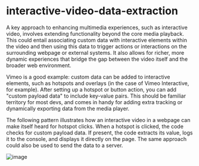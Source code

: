 # interactive-video-data-extraction
A key approach to enhancing multimedia experiences, such as interactive video, involves extending functionality beyond the core media playback. This could entail associating custom data with interactive elements within the video and then using this data to trigger actions or interactions on the surrounding webpage or external systems. It also allows for richer, more dynamic experiences that bridge the gap between the video itself and the broader web environment. 

Vimeo is a good example: custom data can be added to interactive elements, such as hotspots and overlays (in the case of Vimeo Interactive, for example). After setting up a hotspot or button action, you can add "custom payload data" to include key-value pairs. This should be familiar territory for most devs, and comes in handy for adding extra tracking or dynamically exporting data from the media player. 

The following pattern illustrates how an interactive video in a webpage can make itself heard for hotspot clicks. When a hotspot is clicked, the code checks for custom payload data. If present, the code extracts its value, logs it to the console, and displays it directly on the page. The same approach could also be used to send the data to a server.


![image](https://github.com/user-attachments/assets/815cec49-f156-416d-834f-d915bee9a8cf)


